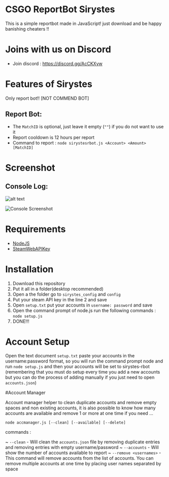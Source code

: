 # CSGO ReportBot Sirystes

This is a simple reportbot made in JavaScript! just download and be happy banishing cheaters !!

# Joins with us on Discord

- Join discord : https://discord.gg/AcCKXyw


# Features of Sirystes

Only report bot!! [NOT COMMEND BOT]


## Report Bot:

- The `MatchID` is optional, just leave it empty (`""`) if you do not want to use it
- Report cooldown is 12 hours per report
- Command to report : `node sirystesrbot.js <Account> <Amount> [MatchID]`

# Screenshot

## Console Log:

![alt text](https://i.imgur.com/eB6cZqL.gif)

![Console Screenshot](https://i.imgur.com/eB6cZqL.gif)

# Requirements

- [NodeJS](https://nodejs.org/)
- [SteamWebAPIKey](https://steamcommunity.com/dev/apikey)

# Installation

1. Download this repository
2. Put it all in a folder(desktop recommended)
3. Open a the folder go to `sirystes_config` and `config`
4. Put your steam API key in the line 2 and save
5. Open `setup.txt` put your accounts in `username: password` and save
6. Open the command prompt of node.js run the following commands : `node setup.js`
7. DONE!!!


# Account Setup

Open the text document `setup.txt` paste your accounts in the username:password format, so you will run the command prompt node and run
`node setup.js` and then your accounts will be set to sirystes-rbot (remembering that you must do setup every time you add a new accounts but you can do the process of adding manually if you just need to open `accounts.json`)


#Account Manager

Account manager helper to clean duplicate accounts and remove empty spaces and non existing accounts, it is also possible to know how many accounts are available and remove 1 or more at one time if you need ...

`node accmanager.js [--clean] [--available] [--delete]`

commands :

~ `--clean` - Will clean the `accounts.json` file by removing duplicate entries and removing entries with empty username/password
~ `--accounts` - Will show the number of accounts available to report
~ `--remove <usernames>` - This command will remove accounts from the list of accounts. You can remove multiple accounts at one time by placing user names separated by space
